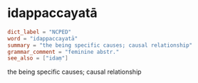# idappaccayatā

``` toml
dict_label = "NCPED"
word = "idappaccayatā"
summary = "the being specific causes; causal relationship"
grammar_comment = "feminine abstr."
see_also = ["idaṃ"]
```

the being specific causes; causal relationship


